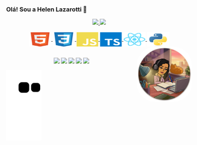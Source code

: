 ### Olá! Sou a Helen Lazarotti 🦋
<div align="center">
  <a href="https://github.com/helenlazarotti">
  <img height="150em" src="https://github-readme-stats.vercel.app/api?username=helenlazarotti&show_icons=true&theme=synthwave&include_all_commits=true&count_private=true"/>
  <img height="150em" src="https://github-readme-stats.vercel.app/api/top-langs/?username=helenlazarotti&layout=compact&langs_count=7&theme=synthwave"/>
</div>
<div style="display: inline_block" align="center"><br>
 <img align="center" alt="Helen-HTML" height="40" width="60" src="https://raw.githubusercontent.com/devicons/devicon/master/icons/html5/html5-original.svg">
  <img align="center" alt="Helen-CSS" height="40" width="60" src="https://raw.githubusercontent.com/devicons/devicon/master/icons/css3/css3-original.svg">
  <img align="center" alt="Helen-Js" height="40" width="60" src="https://raw.githubusercontent.com/devicons/devicon/master/icons/javascript/javascript-plain.svg">
  <img align="center" alt="Helen-Python" height="40" width="60" src="https://raw.githubusercontent.com/devicons/devicon/master/icons/typescript/typescript-original.svg">
  <img align="center" alt="Helen-React" height="40" width="60" src="https://raw.githubusercontent.com/devicons/devicon/master/icons/react/react-original.svg">
  <img align="center" alt="Helen-Python" height="40" width="60" src="https://raw.githubusercontent.com/devicons/devicon/master/icons/python/python-original.svg">
  <img align="right" alt="Helen-pic" height="150" style="border-radius:50px;" src="img/IMG_9559.PNG?width=800&height=600">
</div>
  
  ##
<div align="center">
   <a href="https://www.linkedin.com/in/helen-lazarotti-a6599820b/" target="_blank"><img src="https://img.shields.io/badge/-LinkedIn-%230077B5?style=for-the-badge&logo=linkedin&logoColor=white" target="_blank"></a> 
  <a href="https://www.instagram.com/helen_lazarotti/" target="_blank"><img src="https://img.shields.io/badge/-Instagram-%23E4405F?style=for-the-badge&logo=instagram&logoColor=white" target="_blank"></a> 
   <a href="https://helenlazarotti.github.io/MyPortfolio/" target="_blank"><img src="https://img.shields.io/badge/Blogger-FF5722?style=for-the-badge&logo=blogger&logoColor=white" target="_blank"></a> 
  <a href = "mailto:helenlazarotti@gmail.com?subject='Olá! Tudo bem?"><img src="https://img.shields.io/badge/-Gmail-%23333?style=for-the-badge&logo=gmail&logoColor=white" target="_blank"></a>
  <a href = "https://trello.com/u/helenlazarotti/activity"><img src="https://img.shields.io/badge/Trello-0052CC?style=for-the-badge&logo=trello&logoColor=white" target="_blank"></a>
</div>
  
   ![Snake animation](https://github.com/helenlazarotti/helenlazarotti/blob/output/github-contribution-grid-snake.svg)
 
